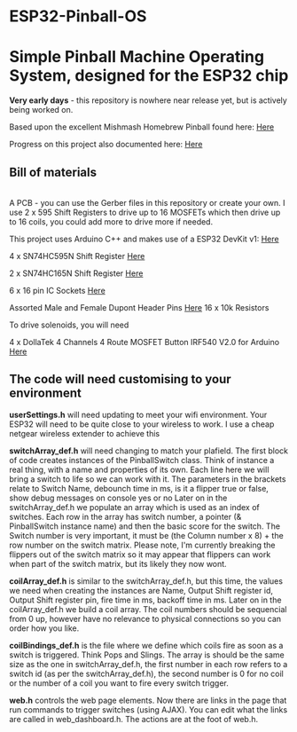 # ESP32-Pinball-OS
<h1>Simple Pinball Machine Operating System, designed for the ESP32 chip</h1>

<b>Very early days</b> - this repository is nowhere near release yet, but is actively being worked on.

Based upon the excellent Mishmash Homebrew Pinball found here: <a href="https://www.pinballinfo.com/community/threads/mishmash-self-build-let%E2%80%99s-make-a-pinball-machine.50005/post-451003">Here</a>

Progress on this project also documented here: <a href="https://www.pinballinfo.com/community/threads/mishmash-homebrew-pt-ii.57332/">Here</a>

<h2>Bill of materials</h2><br />
A PCB - you can use the Gerber files in this repository or create your own.  I use 2 x 595 Shift Registers to drive up to 16 MOSFETs which then drive up to 16 coils, you could add more to drive more if needed. 

This project uses Arduino C++ and makes use of a ESP32 DevKit v1: <a href="https://www.amazon.co.uk/dp/B076HK8DCN?ref_=cm_sw_r_apan_dp_JYHN494QPACA0QZ0KHBW">Here</a>

4 x SN74HC595N Shift Register <a href="https://www.amazon.co.uk/10-Pack-SN74HC595N-Registers-Integrated-Circuits/dp/B0C349T5XN/ref=sr_1_3?crid=34UUS453QPZ7X&keywords=SN74HC595N+Shift+Register&qid=1699019877&s=electronics&sprefix=sn74hc595n+shift+register%2Celectronics%2C75&sr=1-3-catcorr">Here</a>

2 x SN74HC165N Shift Register <a href="https://www.amazon.co.uk/Reland-Sun-SN74HC165N-SN74HC157N-SN74HC161N/dp/B09BFNCG97/ref=sr_1_2?crid=354YY8B0O1KRC&keywords=SN74HC165N%2BShift%2BRegister&qid=1699019932&s=electronics&sprefix=sn74hc165n%2Bshift%2Bregister%2Celectronics%2C153&sr=1-2-catcorr&th=1">Here</a>

6 x 16 pin IC Sockets <a href="https://www.amazon.co.uk/16-Pin-DIL-Sockets-Pack/dp/B00KM1O91S/ref=sr_1_2?crid=2ZKVM083D8PRW&keywords=16+pin+chip&qid=1699019985&s=electronics&sprefix=16+pin+chip%2Celectronics%2C119&sr=1-2">Here</a>

Assorted Male and Female Dupont Header Pins <a href="https://www.amazon.co.uk/Aussel-6Colors-Breakable-Connector-PIN-6C-60PCS/dp/B078SQ1CZF/ref=sr_1_6?crid=2ITCIHOVTMOAT&keywords=dupont%2Bheader%2Bpins&qid=1699020050&s=electronics&sprefix=dupont%2Bheader%2Bpins%2Celectronics%2C80&sr=1-6&th=1">Here</a>
16 x 10k Resistors

To drive solenoids, you will need 

4 x DollaTek 4 Channels 4 Route MOSFET Button IRF540 V2.0 for Arduino <a href="https://www.amazon.co.uk/DollaTek-Channels-MOSFET-Button-Arduino/dp/B07MPB52GC/ref=sr_1_15?crid=2H95ZT40UJE51&keywords=mosfet+board&qid=1699020505&sprefix=mosfet+board%2Caps%2C93&sr=8-15">Here</a>

<h2>The code will need customising to your environment</h2>

<b>userSettings.h</b> will need updating to meet your wifi environment.  Your ESP32 will need to be quite close to your wireless to work.  I use a cheap netgear wireless extender to achieve this

<b>switchArray_def.h</b> will need changing to match your plafield.  The first block of code creates instances of the PinballSwitch class.  Think of instance a real thing, with a name and properties of its own.  Each line here we will bring a switch to life so we can work with it.  The parameters in the brackets relate to Switch Name, debounch time in ms, is it a flipper true or false, show debug messages on console yes or no
Later on in the switchArray_def.h we populate an array which is used as an index of switches.  Each row in the array has switch number, a pointer (& PinballSwitch instance name) and then the basic score for the switch.  The Switch number is very important, it must be (the Column number x 8) + the row number on the switch matrix.
Please note, I'm currently breaking the flippers out of the switch matrix so it may appear that flippers can work when part of the switch matrix, but its likely they now wont.

<b>coilArray_def.h</b> is similar to the switchArray_def.h, but this time, the values we need when creating the instances are Name, Output Shift register id, Output Shift register pin, fire time in ms, backoff time in ms.
Later on in the coilArray_def.h we build a coil array.  The coil numbers should be sequencial from 0 up, however have no relevance to physical connections so you can order how you like.

<b>coilBindings_def.h</b> is the file where we define which coils fire as soon as a switch is triggered.  Think Pops and Slings.  The array is should be the same size as the one in switchArray_def.h, the first number in each row refers to a switch id (as per the switchArray_def.h), the second number is 0 for no coil or the number of a coil you want to fire every switch trigger. 

<b>web.h</b> controls the web page elements.  Now there are links in the page that run commands to trigger switches (using AJAX).  You can edit what the links are called in web_dashboard.h.  The actions are at the foot of web.h. 



